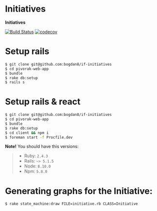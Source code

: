 # Initiatives

**Initiatives**

[![Build Status](https://travis-ci.com/bogdan8/if-initiatives.svg?branch=develop)](https://travis-ci.com/bogdan8/if-initiatives)
[![codecov](https://codecov.io/gh/bogdan8/if-initiatives/branch/develop/graph/badge.svg)](https://codecov.io/gh/bogdan8/if-initiatives)

# Setup rails
```sh
$ git clone git@github.com:bogdan8/if-initiatives
$ cd pivorak-web-app
$ bundle
$ rake db:setup
$ rails s
```

# Setup rails & react
```sh
$ git clone git@github.com:bogdan8/if-initiatives
$ cd pivorak-web-app
$ bundle
$ rake db:setup
$ cd client && npm i
$ foreman start -f Procfile.dev
```

**Note!** You should have this versions:
> -  Ruby: `2.4.3`
> -  Rails: `~> 5.1.5`
> -  Node: `8.10.0`
> -  Npm: `5.8.0`

# Generating graphs for the Initiative:
```sh
$ rake state_machine:draw FILE=initiative.rb CLASS=Initiative
```
